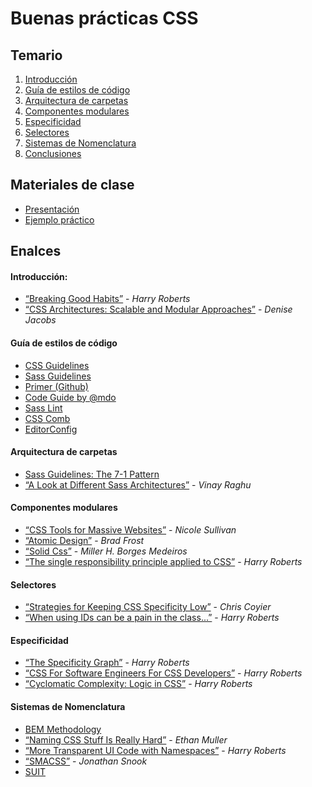 # Buenas prácticas CSS

## Temario
1. [Introducción](http://nahuelsotelo.github.io/edu.css-architecture/#/3)
2. [Guía de estilos de código](http://nahuelsotelo.github.io/edu.css-architecture/#/4)
3. [Arquitectura de carpetas](http://nahuelsotelo.github.io/edu.css-architecture/#/5)
4. [Componentes modulares](http://nahuelsotelo.github.io/edu.css-architecture/#/6)
5. [Especificidad](http://nahuelsotelo.github.io/edu.css-architecture/#/7)
6. [Selectores](http://nahuelsotelo.github.io/edu.css-architecture/#/8)
7. [Sistemas de Nomenclatura](http://nahuelsotelo.github.io/edu.css-architecture/#/9)
8. [Conclusiones](http://nahuelsotelo.github.io/edu.css-architecture/#/10)

## Materiales de clase
* [Presentación](http://nahuelsotelo.github.io/edu.css-architecture/)
* [Ejemplo práctico](https://github.com/nahuelsotelo/edu.css-architecture/blob/master/_example/example.zip?raw=true)

## Enalces
#### Introducción:
* [“Breaking Good Habits”](https://vimeo.com/44773888) - _Harry Roberts_
* [“CSS Architectures: Scalable and Modular Approaches”](http://www.sitepoint.com/css-architectures-scalable-and-modular-approaches/) - _Denise Jacobs_

#### Guía de estilos de código
* [CSS Guidelines](http://cssguidelin.es/)
* [Sass Guidelines](http://sass-guidelin.es/)
* [Primer (Github)](http://primercss.io/guidelines/)
* [Code Guide by @mdo](http://codeguide.co/)
* [Sass Lint](https://github.com/brigade/scss-lint)
* [CSS Comb](http://csscomb.com/)
* [EditorConfig](http://editorconfig.org/)


#### Arquitectura de carpetas
* [Sass Guidelines: The 7-1 Pattern](http://sass-guidelin.es/#the-7-1-pattern)
* [“A Look at Different Sass Architectures”](http://www.sitepoint.com/look-different-sass-architectures/) - _Vinay Raghu_

#### Componentes modulares
* [“CSS Tools for Massive Websites”](https://vimeo.com/72759139) - _Nicole Sullivan_
* [“Atomic Design”](http://bradfrost.com/blog/post/atomic-web-design/) - _Brad Frost_
* [“Solid Css”](http://blog.millermedeiros.com/solid-css/) - _Miller H. Borges Medeiros_
* [“The single responsibility principle applied to CSS”](http://csswizardry.com/2012/04/the-single-responsibility-principle-applied-to-css/) - _Harry Roberts_

#### Selectores
* [“Strategies for Keeping CSS Specificity Low”](https://css-tricks.com/strategies-keeping-css-specificity-low/) - _Chris Coyier_
* [“When using IDs can be a pain in the class...”](http://csswizardry.com/2011/09/when-using-ids-can-be-a-pain-in-the-class/) - _Harry Roberts_

#### Especificidad
* [“The Specificity Graph”](http://csswizardry.com/2014/10/the-specificity-graph/) - _Harry Roberts_
* [“CSS For Software Engineers For CSS Developers”](https://vimeo.com/140641366) - _Harry Roberts_
* [“Cyclomatic Complexity: Logic in CSS”](http://csswizardry.com/2015/04/cyclomatic-complexity-logic-in-css/) - _Harry Roberts_

#### Sistemas de Nomenclatura
* [BEM Methodology](https://en.bem.info/method/)
* [“Naming CSS Stuff Is Really Hard”](http://seesparkbox.com/foundry/naming_css_stuff_is_really_hard) - _Ethan Muller_
* [“More Transparent UI Code with Namespaces”](http://csswizardry.com/2015/03/more-transparent-ui-code-with-namespaces/) - _Harry Roberts_
* [“SMACSS”](https://smacss.com/) - _Jonathan Snook_
* [SUIT](https://github.com/suitcss/suit/blob/master/doc/naming-conventions.md)
